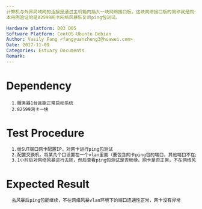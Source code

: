 ```yaml
---
计算机与外界局域网的连接是通过主机箱内插入一块网络接口板，这块网络接口板的简称就是网卡，我们主要验证的是PCIe 82599网卡在我们服务器上的性能。
本用例验证的是82599网卡网络风暴恢复后ping包测试。

Hardware platform: D03 D05  
Software Platform: CentOS Ubuntu Debian 
Author: Vasily Fang <fangyuanzheng3@huawei.com>  
Date: 2017-11-09
Categories: Estuary Documents  
Remark:
---
```


# Dependency
```
  1.服务器1台且能正常启动系统
  2.82599网卡一块
```

# Test Procedure
```bash
  1.给SUT端口网卡配置IP，对网卡进行ping包测试
  2.配置交换机，将某几个口设置在一个vlan里面（要包含网卡ping包的端口，其他端口不在此vlan中），然后短接其中两个口，制造一个隔离的网络风暴的场景，使风暴持续1小时
  3.1小时后对网络风暴进行去除，然后查看ping包测试是否继续，网卡是否正常，不在网络风暴vlan环境下的端口连通性是否是正常
```

# Expected Result
```bash
  去风暴后ping包能继续，不在网络风暴vlan环境下的端口连通性正常，网卡没有异常
```
